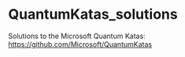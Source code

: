 # QuantumKatas_solutions
Solutions to the Microsoft Quantum Katas: https://github.com/Microsoft/QuantumKatas
